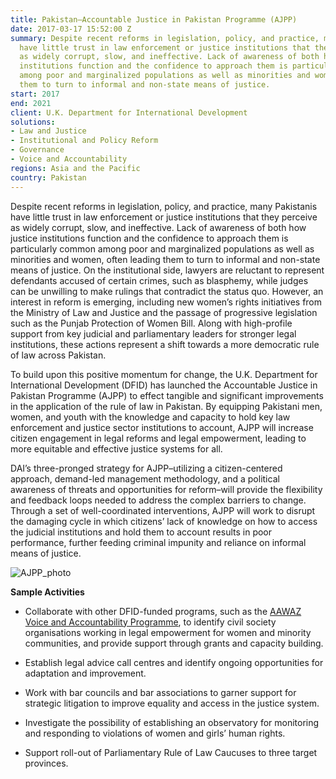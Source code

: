 ```yaml
---
title: Pakistan—Accountable Justice in Pakistan Programme (AJPP)
date: 2017-03-17 15:52:00 Z
summary: Despite recent reforms in legislation, policy, and practice, many Pakistanis
  have little trust in law enforcement or justice institutions that they perceive
  as widely corrupt, slow, and ineffective. Lack of awareness of both how justice
  institutions function and the confidence to approach them is particularly common
  among poor and marginalized populations as well as minorities and women, often leading
  them to turn to informal and non-state means of justice.
start: 2017
end: 2021
client: U.K. Department for International Development
solutions:
- Law and Justice
- Institutional and Policy Reform
- Governance
- Voice and Accountability
regions: Asia and the Pacific
country: Pakistan
---
```


Despite recent reforms in legislation, policy, and practice, many Pakistanis have little trust in law enforcement or justice institutions that they perceive as widely corrupt, slow, and ineffective. Lack of awareness of both how justice institutions function and the confidence to approach them is particularly common among poor and marginalized populations as well as minorities and women, often leading them to turn to informal and non-state means of justice. On the institutional side, lawyers are reluctant to represent defendants accused of certain crimes, such as blasphemy, while judges can be unwilling to make rulings that contradict the status quo. However, an interest in reform is emerging, including new women’s rights initiatives from the Ministry of Law and Justice and the passage of progressive legislation such as the Punjab Protection of Women Bill. Along with high-profile support from key judicial and parliamentary leaders for stronger legal institutions, these actions represent a shift towards a more democratic rule of law across Pakistan.

To build upon this positive momentum for change, the U.K. Department for International Development (DFID) has launched the Accountable Justice in Pakistan Programme (AJPP) to effect tangible and significant improvements in the application of the rule of law in Pakistan. By equipping Pakistani men, women, and youth with the knowledge and capacity to hold key law enforcement and justice sector institutions to account, AJPP will increase citizen engagement in legal reforms and legal empowerment, leading to more equitable and effective justice systems for all.

DAI’s three-pronged strategy for AJPP–utilizing a citizen-centered approach, demand-led management methodology, and a political awareness of threats and opportunities for reform–will provide the flexibility and feedback loops needed to address the complex barriers to change. Through a set of well-coordinated interventions, AJPP will work to disrupt the damaging cycle in which citizens’ lack of knowledge on how to access the judicial institutions and hold them to account results in poor performance, further feeding criminal impunity and reliance on informal means of justice.

![AJPP_photo](/uploads/AJPP_photo)

**Sample Activities**

* Collaborate with other DFID-funded programs, such as the [AAWAZ Voice and Accountability Programme](https://www.dai.com/our-work/projects/pakistan-aawaz-voice-and-accountability-programme), to identify civil society organisations working in legal empowerment for women and minority communities, and provide support through grants and capacity building.

* Establish legal advice call centres and identify ongoing opportunities for adaptation and improvement.

* Work with bar councils and bar associations to garner support for strategic litigation to improve equality and access in the justice system.

* Investigate the possibility of establishing an observatory for monitoring and responding to violations of women and girls’ human rights.

* Support roll-out of Parliamentary Rule of Law Caucuses to three target provinces.